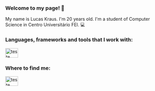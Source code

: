 <h3 align="left">Welcome to my page! 🤩</h3>

My name is Lucas Kraus. I'm 20 years old. I'm a student of Computer Science in Centro Universitário FEI. 💻


<h3 align="left">Languages, frameworks and tools that I work with:</h3>

<a href="https://www.python.org/" target="blank"><img align="center" src="https://www.vectorlogo.zone/logos/python/python-ar21.svg" alt="teste" height="30" width="40" /></a>

<h3 align="left">Where to find me:</h3>
<p align="left">
<a href="https://www.linkedin.com/in/lucas-kraus-monteiro-alves-00200b252/" target="blank"><img align="center" src="https://www.vectorlogo.zone/logos/linkedin/linkedin-icon.svg" alt="teste" height="30" width="40" /></a>

